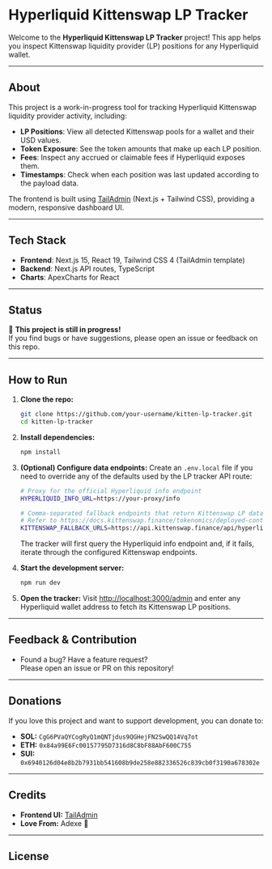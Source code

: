 # Hyperliquid Kittenswap LP Tracker

Welcome to the **Hyperliquid Kittenswap LP Tracker** project!
This app helps you inspect Kittenswap liquidity provider (LP) positions for any Hyperliquid wallet.

---

## About

This project is a work-in-progress tool for tracking Hyperliquid Kittenswap liquidity provider activity, including:

- **LP Positions**: View all detected Kittenswap pools for a wallet and their USD values.
- **Token Exposure**: See the token amounts that make up each LP position.
- **Fees**: Inspect any accrued or claimable fees if Hyperliquid exposes them.
- **Timestamps**: Check when each position was last updated according to the payload data.

The frontend is built using [TailAdmin](https://tailadmin.com) (Next.js + Tailwind CSS), providing a modern, responsive dashboard UI.

---

## Tech Stack

- **Frontend**: Next.js 15, React 19, Tailwind CSS 4 (TailAdmin template)
- **Backend**: Next.js API routes, TypeScript
- **Charts**: ApexCharts for React

---

## Status

🚧 **This project is still in progress!**  
If you find bugs or have suggestions, please open an issue or feedback on this repo.

---

## How to Run

1. **Clone the repo:**
    ```bash
    git clone https://github.com/your-username/kitten-lp-tracker.git
    cd kitten-lp-tracker
    ```

2. **Install dependencies:**
    ```bash
    npm install
    ```

3. **(Optional) Configure data endpoints:**
   Create an `.env.local` file if you need to override any of the defaults used by the LP tracker API route:
    ```bash
    # Proxy for the official Hyperliquid info endpoint
    HYPERLIQUID_INFO_URL=https://your-proxy/info

    # Comma-separated fallback endpoints that return Kittenswap LP data
    # Refer to https://docs.kittenswap.finance/tokenomics/deployed-contracts for the latest API hosts
    KITTENSWAP_FALLBACK_URLS=https://api.kittenswap.finance/api/hyperliquid/lp-positions,https://prod.kittenswap.finance/api/hyperliquid/lp-positions
    ```
   The tracker will first query the Hyperliquid info endpoint and, if it fails, iterate through the configured Kittenswap endpoints.

4. **Start the development server:**
    ```bash
    npm run dev
    ```

5. **Open the tracker:**
   Visit [http://localhost:3000/admin](http://localhost:3000/admin) and enter any Hyperliquid wallet address to fetch its Kittenswap LP positions.

---

## Feedback & Contribution

- Found a bug? Have a feature request?  
  Please open an issue or PR on this repository!

---

## Donations

If you love this project and want to support development, you can donate to:

- **SOL:** `CgG6PVaQYCogRyQ1mQNTjdus9QGHejFN2SwQQ14Vq7ot`
- **ETH:** `0x84a99E6Fc00157795D7316d8C8bF88AbF600C755`
- **SUI:** `0x6940126d04e8b2b7931bb541608b9de258e882336526c839cb0f3190a678302e`

---

## Credits

- **Frontend UI:** [TailAdmin](https://tailadmin.com)
- **Love From:** Adexe 💙

---

## License
